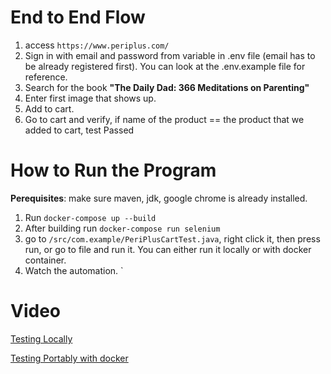 # End to End Flow

1. access `https://www.periplus.com/`  
2. Sign in with email and password from variable in .env file (email has to be already registered first). You can look at the .env.example file for reference.
3. Search for the book **"The Daily Dad: 366 Meditations on Parenting"**  
4. Enter first image that shows up.  
5. Add to cart.  
6. Go to cart and verify, if name of the product == the product that we added to cart, test Passed

# How to Run the Program
**Perequisites**: make sure maven, jdk, google chrome is already installed.
1. Run `docker-compose up --build`
2. After building run `docker-compose run selenium`
3. go to `/src/com.example/PeriPlusCartTest.java`, right click it, then press run, or go to file and run it. You can either run it locally or with docker container.
4. Watch the automation.
`

# Video 
[Testing Locally](https://drive.google.com/file/d/1nd96_ITlZGKcDu64hq_Ar9SqDLlJ9pZ1/view?usp=sharing)  

[Testing Portably with docker](https://drive.google.com/file/d/1HPyzF0mqj_hDy_kkWxcKuDvzEIfRXlCl/view?usp=sharing)
